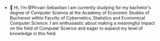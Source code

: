 - 👋 Hi, I’m @Pirvan-Sebastian I am currently studying for my bachelor's degree of Computer Science at the Academy of Economic Studies of Bucharest within Faculty of Cybernetics, Statistics and Economical Computer Science. 
I am enthusiastic about making a meaningful impact on the field of Computer Science and eager to expand my level of knowledge in this field.
 
